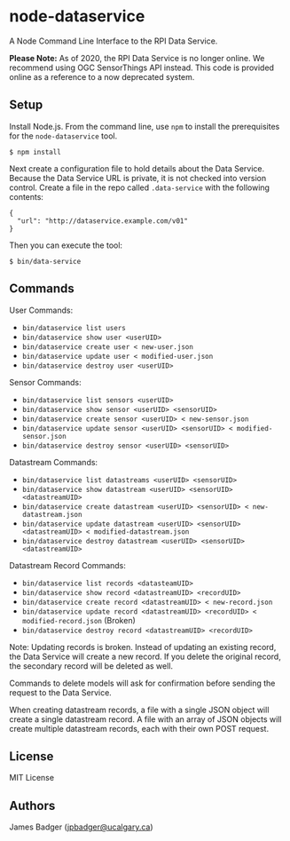 # node-dataservice

A Node Command Line Interface to the RPI Data Service.

**Please Note:** As of 2020, the RPI Data Service is no longer online. We recommend using OGC SensorThings API instead. This code is provided online as a reference to a now deprecated system.

## Setup

Install Node.js. From the command line, use `npm` to install the prerequisites for the `node-dataservice` tool.

    $ npm install

Next create a configuration file to hold details about the Data Service. Because the Data Service URL is private, it is not checked into version control. Create a file in the repo called `.data-service` with the following contents:

    {
      "url": "http://dataservice.example.com/v01"
    }

Then you can execute the tool:

    $ bin/data-service

## Commands

User Commands:

* `bin/dataservice list users`
* `bin/dataservice show user <userUID>`
* `bin/dataservice create user < new-user.json`
* `bin/dataservice update user < modified-user.json`
* `bin/dataservice destroy user <userUID>`

Sensor Commands:

* `bin/dataservice list sensors <userUID>`
* `bin/dataservice show sensor <userUID> <sensorUID>`
* `bin/dataservice create sensor <userUID> < new-sensor.json`
* `bin/dataservice update sensor <userUID> <sensorUID> < modified-sensor.json`
* `bin/dataservice destroy sensor <userUID> <sensorUID>`

Datastream Commands:

* `bin/dataservice list datastreams <userUID> <sensorUID>`
* `bin/dataservice show datastream <userUID> <sensorUID> <datastreamUID>`
* `bin/dataservice create datastream <userUID> <sensorUID> < new-datastream.json`
* `bin/dataservice update datastream <userUID> <sensorUID> <datastreamUID> < modified-datastream.json`
* `bin/dataservice destroy datastream <userUID> <sensorUID> <datastreamUID>`

Datastream Record Commands:

* `bin/dataservice list records <datasteamUID>`
* `bin/dataservice show record <datastreamUID> <recordUID>`
* `bin/dataservice create record <datastreamUID> < new-record.json`
* `bin/dataservice update record <datastreamUID> <recordUID> < modified-record.json` (Broken)
* `bin/dataservice destroy record <datastreamUID> <recordUID>`

Note: Updating records is broken. Instead of updating an existing record, the Data Service will create a new record. If you delete the original record, the secondary record will be deleted as well.

Commands to delete models will ask for confirmation before sending the request to the Data Service.

When creating datastream records, a file with a single JSON object will create a single datastream record. A file with an array of JSON objects will create multiple datastream records, each with their own POST request.

## License

MIT License

## Authors

James Badger (<jpbadger@ucalgary.ca>)
